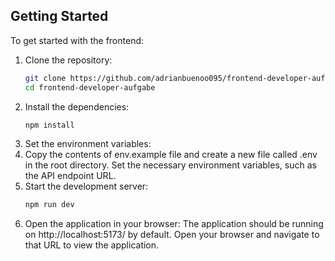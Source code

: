 
## Getting Started
To get started with the frontend:
1. Clone the repository:
   ```bash
   git clone https://github.com/adrianbuenoo095/frontend-developer-aufgabe
   cd frontend-developer-aufgabe
   ```
2. Install the dependencies:
   ```bash
   npm install
   ```
3. Set the environment variables:
4. Copy the contents of env.example file and create a new file called .env in the root directory. Set the necessary environment variables, such as the API endpoint URL.
5. Start the development server:
   ```bash
   npm run dev
   ```
6. Open the application in your browser:
The application should be running on http://localhost:5173/ by default. Open your browser and navigate to that URL to view the application.
